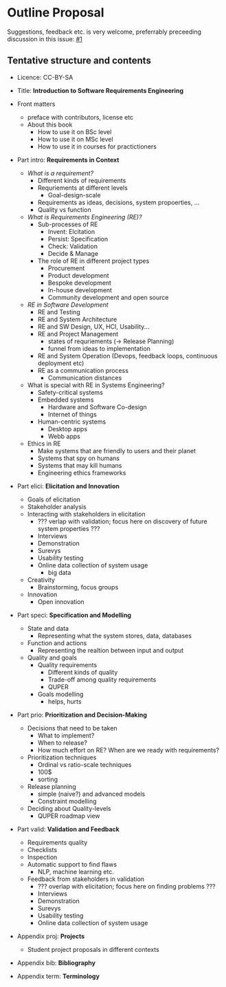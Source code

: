 # Outline Proposal

Suggestions, feedback etc. is very welcome, preferrably preceeding discussion in this issue: [#1](https://github.com/sirensweden/rebook/issues/1)

## Tentative structure and contents

* Licence: CC-BY-SA

* Title: **Introduction to Software Requirements Engineering**

* Front matters
  * preface with contributors, license etc
  * About this book
    * How to use it on BSc level
    * How to use it on MSc level
    * How to use it in courses for practictioners
    
* Part intro: **Requirements in Context**
  * *What is a requirement?*
    * Different kinds of requirements
    * Requriements at different levels
      * Goal-design-scale
    * Requirements as ideas, decisions, system propoerties, ...
    * Quality vs function
  * *What is Requirements Engineering (RE)?*
    * Sub-processes of RE
      * Invent: Elcitation
      * Persist: Specification
      * Check: Validation
      * Decide & Manage
    * The role of RE in different project types
      * Procurement
      * Product development
      * Bespoke development
      * In-house development
      * Community development and open source
  * *RE in Software Development*
    * RE and Testing
    * RE and System Architecture
    * RE and SW Design, UX, HCI, Usability...
    * RE and Project Management
      * states of requriements (-> Release Planning)
      * funnel from ideas to implementation
    * RE and System Operation (Devops, feedback loops, continuous deployment etc)
    * RE as a communication process
      * Communication distances
  * What is special with RE in Systems Engineering?
    * Safety-critical systems
    * Embedded systems
      * Hardware and Software Co-design
      * Internet of things
    * Human-centric systems
      * Desktop apps
      * Webb apps
  * Ethics in RE
    * Make systems that are friendly to users and their planet
    * Systems that spy on humans
    * Systems that may kill humans
    * Engineering ethics frameworks

* Part elici: **Elicitation and Innovation**
  * Goals of elicitation
  * Stakeholder analysis
  * Interacting with stakeholders in elicitation 
    * ??? verlap with validation; focus here on discovery of future system properties ???
    * Interviews
    * Demonstration
    * Surevys
    * Usability testing
    * Online data collection of system usage
      * big data
  * Creativity
    * Brainstorming, focus groups
  * Innovation
    * Open innovation
* Part speci: **Specification and Modelling**
  * State and data
    * Representing what the system stores, data, databases
  * Function and actions
    * Representing the realtion between input and output
  * Quality and goals
    * Quality requirements
      * Different kinds of quality
      * Trade-off among quality requirements
      * QUPER 
    * Goals modelling
      * helps, hurts
* Part prio: **Prioritization and Decision-Making**
  * Decisions that need to be taken
    * What to implement?
    * When to release?
    * How much effort on RE? When are we ready with requirements?
  * Prioritization techniques
    * Ordinal vs ratio-scale techniques
    * 100$
    * sorting
  * Release planning
    * simple (naive?) and advanced models
    * Constraint modelling
  * Deciding about Quality-levels
    * QUPER roadmap view
  
* Part valid: **Validation and Feedback**
  * Requirements quality
  * Checklists
  * Inspection
  * Automatic support to find flaws
    * NLP, machine learning etc.
  * Feedback from stakeholders in validation 
    * ??? overlap with elicitation; focus here on finding problems ???
    * Interviews
    * Demonstration
    * Surevys
    * Usability testing
    * Online data collection of system usage

* Appendix proj: **Projects**
  * Student project proposals in different contexts

* Appendix bib: **Bibliography**

* Appendix term: **Terminology**
